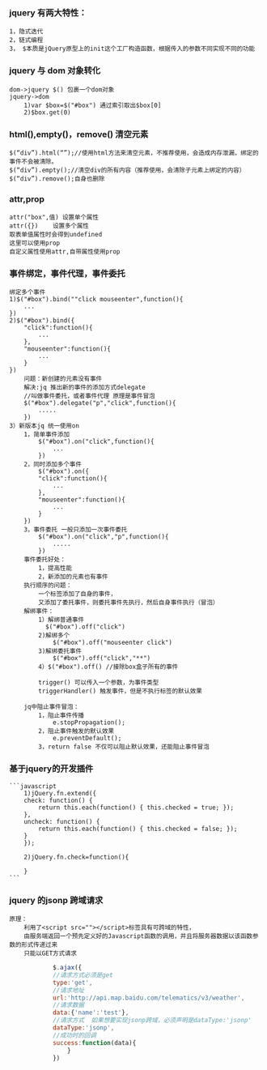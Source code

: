 ### jquery 有两大特性：
    1，隐式迭代 
    2，链式编程
    3， $本质是jQuery原型上的init这个工厂构造函数，根据传入的参数不同实现不同的功能

### jquery 与 dom 对象转化
    dom->jquery $() 包裹一个dom对象
    jquery->dom   
        1)var $box=$("#box") 通过索引取出$box[0]
        2)$box.get(0)
### html(),empty()，remove() 清空元素
    $(“div”).html(“”);//使用html方法来清空元素，不推荐使用，会造成内存泄漏，绑定的事件不会被清除。
    $(“div”).empty();//清空div的所有内容（推荐使用，会清除子元素上绑定的内容）
    $(“div”).remove();自身也删除   
### attr,prop
    attr("box",值) 设置单个属性
    attr({})    设置多个属性
    取表单值属性时会得到undefined
    这里可以使用prop 
    自定义属性使用attr,自带属性使用prop
### 事件绑定，事件代理，事件委托
    绑定多个事件
    1)$("#box").bind(""click mouseenter",function(){
        ...
    })
    2)$("#box").bind({
        "click":function(){
            ...
        },
        "mouseenter":function(){
            ...
        }
    })
        问题：新创建的元素没有事件
        解决:jq 推出新的事件的添加方式delegate
        //叫做事件委托，或者事件代理 原理是事件冒泡
        $("#box").delegate("p","click",function(){
            .....
        })
    3）新版本jq 统一使用on
        1，简单事件添加
            $("#box").on("click",function(){
                ...
            })
        2，同时添加多个事件
            $("#box").on({
            "click":function(){
                ...
            },
            "mouseenter":function(){
                ...
            }
        })
        3，事件委托 一般只添加一次事件委托
            $("#box").on("click","p",function(){
                .....
            })
        事件委托好处：
            1，提高性能
            2，新添加的元素也有事件
        执行顺序的问题：
            一个标签添加了自身的事件，
            又添加了委托事件，则委托事件先执行，然后自身事件执行（冒泡）
        解绑事件：
            1）解绑普通事件
              $("#box").off("click")
            2)解绑多个
                $("#box").off("mouseenter click")
            3)解绑委托事件
                $("#box").off("click","**")
            4）$("#box").off() //接除box盒子所有的事件

            trigger() 可以传入一个参数，为事件类型
            triggerHandler() 触发事件，但是不执行标签的默认效果

        jq中阻止事件冒泡：
            1，阻止事件传播
                e.stopPropagation();   
            2，阻止事件触发的默认效果
                e.preventDefault();
            3，return false 不仅可以阻止默认效果，还能阻止事件冒泡
       
### 基于jquery的开发插件
    ```javascript
        1)jQuery.fn.extend({
        check: function() {
            return this.each(function() { this.checked = true; });
        },
        uncheck: function() {
            return this.each(function() { this.checked = false; });
        }
        });

        2)jQuery.fn.check=function(){

        }
    ```
### jquery 的jsonp 跨域请求
    原理：
        利用了<script src=""></script>标签具有可跨域的特性，
        由服务端返回一个预先定义好的Javascript函数的调用，并且将服务器数据以该函数参数的形式传递过来
        只能以GET方式请求
        
```javascript
            $.ajax({
            //请求方式必须是get
            type:'get',
            //请求地址
            url:'http://api.map.baidu.com/telematics/v3/weather',
            //请求数据
            data:{'name':'test'},
            //请求方式  如果想要实现jsonp跨域，必须声明是dataType:'jsonp'
            dataType:'jsonp',
            //成功时的回调
            success:function(data){
                }
            })
```